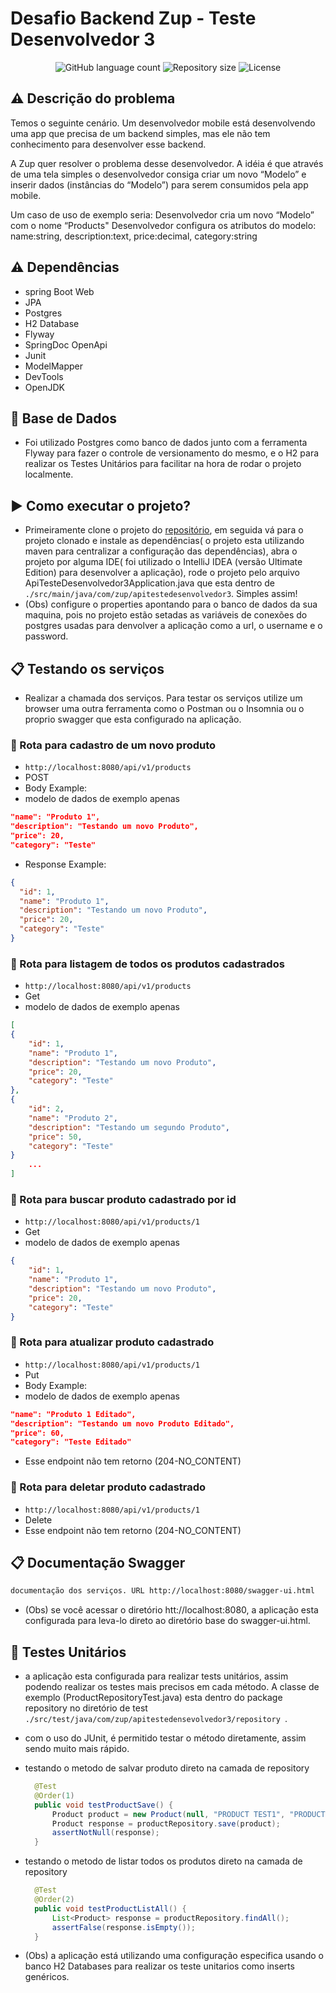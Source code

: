 # Desafio Backend Zup - Teste Desenvolvedor 3

<p align="center">
  <img alt="GitHub language count" src="https://img.shields.io/github/languages/count/gabrielmaximo/zup-xy-inc.svg">

  <img alt="Repository size" src="https://img.shields.io/github/repo-size/gabrielmaximo/zup-xy-inc.svg">

  <img alt="License" src="https://img.shields.io/badge/license-MIT-brightgreen">
</p>

## :warning: Descrição do problema

Temos o seguinte cenário. Um desenvolvedor mobile está desenvolvendo uma app que
precisa de um backend simples, mas ele não tem conhecimento para desenvolver esse
backend.

A Zup quer resolver o problema desse desenvolvedor. A idéia é que através de uma tela
simples o desenvolvedor consiga criar um novo “Modelo” e inserir dados (instâncias do
“Modelo”) para serem consumidos pela app mobile.

Um caso de uso de exemplo seria:
Desenvolvedor cria um novo “Modelo” com o nome “Products"
Desenvolvedor configura os atributos do modelo: name:string, description:text,
price:decimal, category:string

## :warning: Dependências
* spring Boot Web
* JPA
* Postgres
* H2 Database
* Flyway
* SpringDoc OpenApi
* Junit
* ModelMapper
* DevTools
* OpenJDK

## :floppy_disk: Base de Dados
* Foi utilizado Postgres como banco de dados junto com a ferramenta Flyway para fazer o controle de versionamento do mesmo, e o H2 para realizar os Testes Unitários para facilitar na hora de rodar o projeto localmente.

## :arrow_forward: Como executar o projeto?
* Primeiramente clone o projeto do [repositório](https://github.com/rddeveloper/xy-inc/), em seguida vá para o projeto clonado e instale as dependências( o projeto esta utilizando maven para centralizar a configuração das dependências), abra o projeto por alguma IDE( foi utilizado o IntelliJ IDEA (versão Ultimate Edition) para desenvolver a aplicação), rode o projeto pelo arquivo ApiTesteDesenvolvedor3Application.java que esta dentro de ```./src/main/java/com/zup/apitestedesenvolvedor3```. Simples assim!
* (Obs) configure o properties apontando para o banco de dados da sua maquina, pois no projeto estão setadas as variáveis de conexões do postgres usadas para denvolver a aplicação como a url, o username e o password.

## :clipboard: Testando os serviços
* Realizar a chamada dos serviços. 
Para testar os serviços utilize um browser uma outra ferramenta como o Postman ou o Insomnia ou o proprio swagger que esta configurado na aplicação.
### :arrows_counterclockwise: Rota para cadastro de um novo produto
* ```http://localhost:8080/api/v1/products```
* POST
* Body Example:
* modelo de dados de exemplo apenas
```json
"name": "Produto 1",
"description": "Testando um novo Produto",
"price": 20,
"category": "Teste"
```
* Response Example:
```json
{
  "id": 1,
  "name": "Produto 1",
  "description": "Testando um novo Produto",
  "price": 20,
  "category": "Teste"
}
```

### :arrows_counterclockwise: Rota para listagem de todos os produtos cadastrados
* ```http://localhost:8080/api/v1/products```
* Get
* modelo de dados de exemplo apenas
```json
[
{
    "id": 1,
    "name": "Produto 1",
    "description": "Testando um novo Produto",
    "price": 20,
    "category": "Teste"
},
{
    "id": 2,
    "name": "Produto 2",
    "description": "Testando um segundo Produto",
    "price": 50,
    "category": "Teste"
}
    ...
]
```
  
### :arrows_counterclockwise: Rota para buscar produto cadastrado por id
* ```http://localhost:8080/api/v1/products/1```
* Get
* modelo de dados de exemplo apenas
```json
{
    "id": 1,
    "name": "Produto 1",
    "description": "Testando um novo Produto",
    "price": 20,
    "category": "Teste"
}
```

### :arrows_counterclockwise: Rota para atualizar produto cadastrado
* ```http://localhost:8080/api/v1/products/1```
* Put
* Body Example:
* modelo de dados de exemplo apenas
```json
"name": "Produto 1 Editado",
"description": "Testando um novo Produto Editado",
"price": 60,
"category": "Teste Editado"
```
* Esse endpoint não tem retorno (204-NO_CONTENT)

### :arrows_counterclockwise: Rota para deletar produto cadastrado
* ```http://localhost:8080/api/v1/products/1```
* Delete
* Esse endpoint não tem retorno (204-NO_CONTENT)


## :clipboard: Documentação Swagger

```sh
documentação dos serviços. URL http://localhost:8080/swagger-ui.html 

```

* (Obs) se você acessar o diretório htt://localhost:8080, a aplicação esta configurada para leva-lo direto ao diretório base do swagger-ui.html.

## :arrows_counterclockwise: Testes Unitários
* a aplicação esta configurada para realizar tests unitários, assim podendo realizar os testes mais precisos em cada método. A classe de exemplo (ProductRepositoryTest.java) esta dentro do package repository no diretório de test ```./src/test/java/com/zup/apitestedensevolvedor3/repository ```.
* com o uso do JUnit, é permitido testar o método diretamente, assim sendo muito mais rápido.

* testando o metodo de salvar produto direto na camada de repository
  ```java
    @Test
    @Order(1)
    public void testProductSave() {
        Product product = new Product(null, "PRODUCT TEST1", "PRODUCT TESTING JUNIT", new BigDecimal(20), "TEST");
        Product response = productRepository.save(product);
        assertNotNull(response);
    }
  ```

* testando o metodo de listar todos os produtos direto na camada de repository
  ```java
    @Test
    @Order(2)
    public void testProductListAll() {
        List<Product> response = productRepository.findAll();
        assertFalse(response.isEmpty());
    }

  ```

* (Obs) a aplicação está utilizando uma configuração especifica  usando o banco H2 Databases para realizar os teste unitarios como inserts genéricos.
